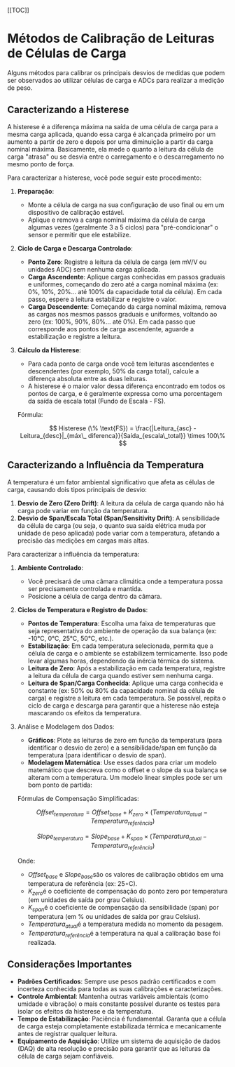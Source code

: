 [[TOC]]

# Métodos de Calibração de Leituras de Células de Carga

Alguns métodos para calibrar os principais desvios de medidas que podem ser observados ao utilizar células de carga e ADCs para realizar a medição de peso.

## Caracterizando a Histerese
A histerese é a diferença máxima na saída de uma célula de carga para a mesma carga aplicada, quando essa carga é alcançada primeiro por um aumento a partir de zero e depois por uma diminuição a partir da carga nominal máxima. Basicamente, ela mede o quanto a leitura da célula de carga "atrasa" ou se desvia entre o carregamento e o descarregamento no mesmo ponto de força.

Para caracterizar a histerese, você pode seguir este procedimento:
1. **Preparação**:
    - Monte a célula de carga na sua configuração de uso final ou em um dispositivo de calibração estável.
    - Aplique e remova a carga nominal máxima da célula de carga algumas vezes (geralmente 3 a 5 ciclos) para "pré-condicionar" o sensor e permitir que ele estabilize.
2. **Ciclo de Carga e Descarga Controlado**:
    - **Ponto Zero**: Registre a leitura da célula de carga (em mV/V ou unidades ADC) sem nenhuma carga aplicada.
    - **Carga Ascendente**: Aplique cargas conhecidas em passos graduais e uniformes, começando do zero até a carga nominal máxima (ex: 0%, 10%, 20%... até 100% da capacidade total da célula). Em cada passo, espere a leitura estabilizar e registre o valor.
    - **Carga Descendente**: Começando da carga nominal máxima, remova as cargas nos mesmos passos graduais e uniformes, voltando ao zero (ex: 100%, 90%, 80%... até 0%). Em cada passo que corresponde aos pontos de carga ascendente, aguarde a estabilização e registre a leitura.
3. **Cálculo da Histerese**:
    - Para cada ponto de carga onde você tem leituras ascendentes e descendentes (por exemplo, 50% da carga total), calcule a diferença absoluta entre as duas leituras.
    - A histerese é o maior valor dessa diferença encontrado em todos os pontos de carga, e é geralmente expressa como uma porcentagem da saída de escala total (Fundo de Escala - FS).

    Fórmula:

    $$ Histerese (\% \text{FS}) = \frac{|Leitura_{asc} - Leitura_{desc}|_{máx\_ diferenca}}{Saída_{escala\_total}} \times 100\% $$
    
## Caracterizando a Influência da Temperatura
A temperatura é um fator ambiental significativo que afeta as células de carga, causando dois tipos principais de desvio:
1. **Desvio de Zero (Zero Drift)**: A leitura da célula de carga quando não há carga pode variar em função da temperatura.
2. **Desvio de Span/Escala Total (Span/Sensitivity Drift)**: A sensibilidade da célula de carga (ou seja, o quanto sua saída elétrica muda por unidade de peso aplicada) pode variar com a temperatura, afetando a precisão das medições em cargas mais altas.

Para caracterizar a influência da temperatura:
1. **Ambiente Controlado**: 
    - Você precisará de uma câmara climática onde a temperatura possa ser precisamente controlada e mantida.
    - Posicione a célula de carga dentro da câmara.
2. **Ciclos de Temperatura e Registro de Dados**: 
    - **Pontos de Temperatura**: Escolha uma faixa de temperaturas que seja representativa do ambiente de operação da sua balança (ex: -10°C, 0°C, 25°C, 50°C, etc.).
    - **Estabilização**: Em cada temperatura selecionada, permita que a célula de carga e o ambiente se estabilizem termicamente. Isso pode levar algumas horas, dependendo da inércia térmica do sistema.
    - **Leitura de Zero**: Após a estabilização em cada temperatura, registre a leitura da célula de carga quando estiver sem nenhuma carga.
    - **Leitura de Span/Carga Conhecida**: Aplique uma carga conhecida e constante (ex: 50% ou 80% da capacidade nominal da célula de carga) e registre a leitura em cada temperatura. Se possível, repita o ciclo de carga e descarga para garantir que a histerese não esteja mascarando os efeitos da temperatura.
3.  Análise e Modelagem dos Dados:
    - **Gráficos**: Plote as leituras de zero em função da temperatura (para identificar o desvio de zero) e a sensibilidade/span em função da temperatura (para identificar o desvio de span).
    - **Modelagem Matemática**: Use esses dados para criar um modelo matemático que descreva como o offset e o slope da sua balança se alteram com a temperatura. Um modelo linear simples pode ser um bom ponto de partida:
    
    Fórmulas de Compensação Simplificadas:

    $$ Offset_{temperatura​} = Offset_{base}​ + K_{zero}​ × (Temperatura_{atual} ​− Temperatura_{referência​}) $$
    
    $$ Slope_{temperatura}​ = Slope_{base​} + K_{span​} × (Temperatura_{atual​} − Temperatura_{referência​}) $$
    
    Onde:
    
    - $Offset_{base}$ e $Slope_{base}$​ são os valores de calibração obtidos em uma temperatura de referência (ex: 25∘C).
    - $K_{zero}$​ é o coeficiente de compensação do ponto zero por temperatura (em unidades de saída por grau Celsius).
    - $K_{span}$​ é o coeficiente de compensação da sensibilidade (span) por temperatura (em % ou unidades de saída por grau Celsius).
    - $Temperatura_{atual}$​ é a temperatura medida no momento da pesagem.
    - $Temperatura_{referência}$​ é a temperatura na qual a calibração base foi realizada.
    
## Considerações Importantes
- **Padrões Certificados**: Sempre use pesos padrão certificados e com incerteza conhecida para todas as suas calibrações e caracterizações.
- **Controle Ambiental**: Mantenha outras variáveis ambientais (como umidade e vibração) o mais constante possível durante os testes para isolar os efeitos da histerese e da temperatura.
- **Tempo de Estabilização**: Paciência é fundamental. Garanta que a célula de carga esteja completamente estabilizada térmica e mecanicamente antes de registrar qualquer leitura.
- **Equipamento de Aquisição**: Utilize um sistema de aquisição de dados (DAQ) de alta resolução e precisão para garantir que as leituras da célula de carga sejam confiáveis.

